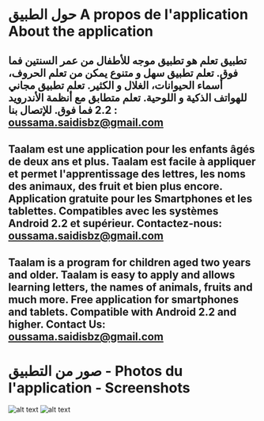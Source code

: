 حول الطبيق  A propos de l'application About the application
======
تطبيق تعلم هو تطبيق موجه للأطفال من عمر السنتين فما فوق.
تعلم تطبيق سهل و متنوع يمكن من تعلم الحروف، أسماء الحيوانات، الغلال و الكثير.
تعلم تطبيق مجاني للهواتف الذكية و اللوحية.
تعلم متطابق مع أنظمة الأندرويد 2.2 فما فوق.
للإتصال بنا : oussama.saidisbz@gmail.com
---

Taalam est une application pour les enfants âgés de deux ans et plus.
Taalam est facile à appliquer et permet l'apprentissage des lettres, les noms des animaux, des fruit et bien plus encore. 
Application gratuite pour les Smartphones et les tablettes.
Compatibles avec les systèmes  Android 2.2 et supérieur.
Contactez-nous: oussama.saidisbz@gmail.com
------

Taalam is a program for children aged two years and older.
Taalam is easy to apply and allows learning letters, the names of animals, fruits and much more.
Free application for smartphones and tablets.
Compatible with Android 2.2 and higher.
Contact Us: oussama.saidisbz@gmail.com
---

صور من التطبيق - Photos du l'application - Screenshots
======
![alt text](http://img11.hostingpics.net/pics/516737first.png "Splash") ![alt text](http://img11.hostingpics.net/pics/636479712.png "Main")
